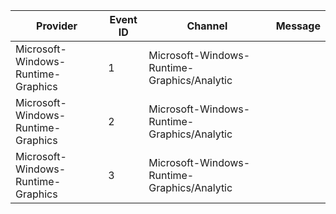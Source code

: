 Provider                            |  Event ID  |  Channel                                      |  Message
------------------------------------|------------|-----------------------------------------------|---------
Microsoft-Windows-Runtime-Graphics  |  1         |  Microsoft-Windows-Runtime-Graphics/Analytic  |
Microsoft-Windows-Runtime-Graphics  |  2         |  Microsoft-Windows-Runtime-Graphics/Analytic  |
Microsoft-Windows-Runtime-Graphics  |  3         |  Microsoft-Windows-Runtime-Graphics/Analytic  |